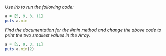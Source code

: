 *Use irb to run the following code:*

```Ruby
a = [5, 9, 3, 11]
puts a.min
```

*Find the documentation for the #min method and change the above code to print the two smallest values in the Array.*

```Ruby
a = [5, 9, 3, 11]
puts a.min(2)
```